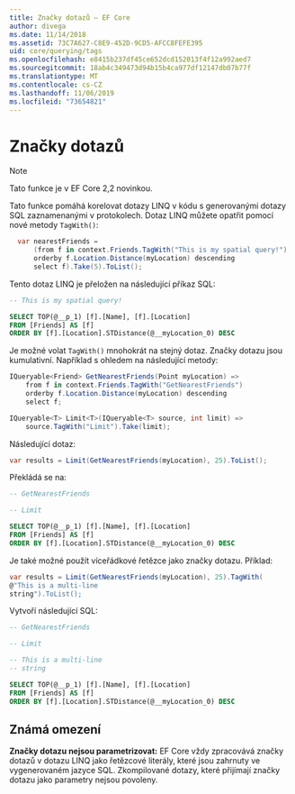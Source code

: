 ```yaml
---
title: Značky dotazů – EF Core
author: divega
ms.date: 11/14/2018
ms.assetid: 73C7A627-C8E9-452D-9CD5-AFCC8FEFE395
uid: core/querying/tags
ms.openlocfilehash: e8415b237df45ce652dcd152013f4f12a992aed7
ms.sourcegitcommit: 18ab4c349473d94b15b4ca977df12147db07b77f
ms.translationtype: MT
ms.contentlocale: cs-CZ
ms.lasthandoff: 11/06/2019
ms.locfileid: "73654821"
---
```

# <a name="query-tags"></a>Značky dotazů

> [!NOTE]
> Tato funkce je v EF Core 2,2 novinkou.

Tato funkce pomáhá korelovat dotazy LINQ v kódu s generovanými dotazy SQL zaznamenanými v protokolech.
Dotaz LINQ můžete opatřit pomocí nové metody `TagWith()`:

``` csharp
  var nearestFriends =
      (from f in context.Friends.TagWith("This is my spatial query!")
      orderby f.Location.Distance(myLocation) descending
      select f).Take(5).ToList();
```

Tento dotaz LINQ je přeložen na následující příkaz SQL:

``` sql
-- This is my spatial query!

SELECT TOP(@__p_1) [f].[Name], [f].[Location]
FROM [Friends] AS [f]
ORDER BY [f].[Location].STDistance(@__myLocation_0) DESC
```

Je možné volat `TagWith()` mnohokrát na stejný dotaz.
Značky dotazu jsou kumulativní.
Například s ohledem na následující metody:

``` csharp
IQueryable<Friend> GetNearestFriends(Point myLocation) =>
    from f in context.Friends.TagWith("GetNearestFriends")
    orderby f.Location.Distance(myLocation) descending
    select f;

IQueryable<T> Limit<T>(IQueryable<T> source, int limit) =>
    source.TagWith("Limit").Take(limit);
```

Následující dotaz:

``` csharp
var results = Limit(GetNearestFriends(myLocation), 25).ToList();
```

Překládá se na:

``` sql
-- GetNearestFriends

-- Limit

SELECT TOP(@__p_1) [f].[Name], [f].[Location]
FROM [Friends] AS [f]
ORDER BY [f].[Location].STDistance(@__myLocation_0) DESC
```

Je také možné použít víceřádkové řetězce jako značky dotazu.
Příklad:

``` csharp
var results = Limit(GetNearestFriends(myLocation), 25).TagWith(
@"This is a multi-line
string").ToList();
```

Vytvoří následující SQL:

``` sql
-- GetNearestFriends

-- Limit

-- This is a multi-line
-- string

SELECT TOP(@__p_1) [f].[Name], [f].[Location]
FROM [Friends] AS [f]
ORDER BY [f].[Location].STDistance(@__myLocation_0) DESC
```

## <a name="known-limitations"></a>Známá omezení

**Značky dotazu nejsou parametrizovat:** EF Core vždy zpracovává značky dotazů v dotazu LINQ jako řetězcové literály, které jsou zahrnuty ve vygenerovaném jazyce SQL.
Zkompilované dotazy, které přijímají značky dotazu jako parametry nejsou povoleny.
